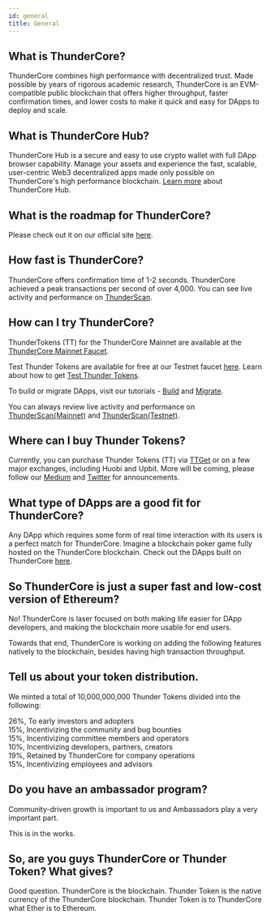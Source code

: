 ```yaml
---
id: general
title: General
---
```


## What is ThunderCore?
ThunderCore combines high performance with decentralized trust. Made possible by years of rigorous academic research, ThunderCore is an EVM-compatible public blockchain that offers higher throughput, faster confirmation times, and lower costs to make it quick and easy for DApps to deploy and scale.

## What is ThunderCore Hub?
ThunderCore Hub is a secure and easy to use crypto wallet with full DApp browser capability. Manage your assets and experience the fast, scalable, user-centric Web3 decentralized apps made only possible on ThunderCore's high performance blockchain. [Learn more](https://www.thundercore.com/thundercore-hub/) about ThunderCore Hub.

## What is the roadmap for ThunderCore? 
Please check out it on our official site [here](https://www.thundercore.com/roadmap/).

## How fast is ThunderCore? 
ThunderCore offers confirmation time of 1-2 seconds. ThunderCore achieved a peak transactions per second of over 4,000. You can see live activity and performance on [ThunderScan](https://scan.thundercore.com).

## How can I try ThunderCore?
ThunderTokens (TT) for the ThunderCore Mainnet are available at the [ThunderCore Mainnet Faucet](https://faucet.thundercore.com).

Test Thunder Tokens are available for free at our Testnet faucet [here](https://faucet-testnet.thundercore.com/). Learn about how to get [Test Thunder Tokens](support-center/get-tokens/get-tokens.md).

To build or migrate DApps, visit our tutorials - [Build](dev-portal/develop-on-thundercore/deploy-your-own-game.md) and [Migrate](dev-portal/develop-on-thundercore/migrate-to-thunder.md).

You can always review live activity and performance on [ThunderScan(Mainnet)](https://scan.thundercore.com) and [ThunderScan(Testnet)](https://scan-testnet.thundercore.com).

## Where can I buy Thunder Tokens?
Currently, you can purchase Thunder Tokens (TT) via [TTGet](https://ttget.appcenter.games/) or on a few major exchanges, including Huobi and Upbit. More will be coming, please follow our [Medium](https://medium.com/thunderofficial) and [Twitter](https://twitter.com/ThunderProtocol) for announcements.

## What type of DApps are a good fit for ThunderCore?
Any DApp which requires some form of real time interaction with its users is a perfect match for ThunderCore. Imagine a blockchain poker game fully hosted on the ThunderCore blockchain. Check out the DApps built on ThunderCore [here](https://www.thundercore.com/products-landing-page/).

## So ThunderCore is just a super fast and low-cost version of Ethereum?
No! ThunderCore is laser focused on both making life easier for DApp developers, and making the blockchain more usable for end users.

Towards that end, ThunderCore is working on adding the following features natively to the blockchain, besides having high transaction throughput.

## Tell us about your token distribution.
We minted a total of 10,000,000,000 Thunder Tokens divided into the following:

26%, To early investors and adopters<br>
15%, Incentivizing the community and bug bounties<br>
15%, Incentivizing committee members and operators<br>
10%, Incentivizing developers, partners, creators<br>
19%, Retained by ThunderCore for company operations<br>
15%, Incentivizing employees and advisors

## Do you have an ambassador program?
Community-driven growth is important to us and Ambassadors play a very important part.

This is in the works.

## So, are you guys ThunderCore or Thunder Token? What gives?
Good question. ThunderCore is the blockchain. Thunder Token is the native currency of the ThunderCore blockchain. Thunder Token is to ThunderCore what Ether is to Ethereum.
